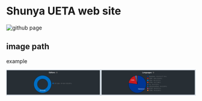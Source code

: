 # Shunya UETA web site

![github page](https://github.com/hurutoriya/hurutoriya.github.io/workflows/github%20page/badge.svg)

## image path

example

![](/posts/2021-12-29/images/1.png)
